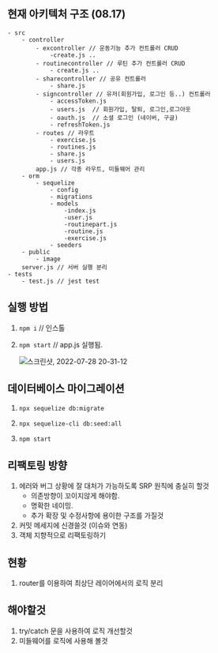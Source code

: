 ## 현재 아키텍처 구조 (08.17)

```
- src 
	- controller
		- excontroller // 운동기능 추가 컨트롤러 CRUD
			-create.js ..
		- routinecontroller // 루틴 추가 컨트롤러 CRUD
			- create.js ..
		- sharecontroller // 공유 컨트롤러 
			- share.js
		- signcontroller // 유저(회원가입, 로그인 등..) 컨트롤러
			- accessToken.js
			- users.js  // 회원가입, 탈퇴, 로그인,로그아웃
			- oauth.js  // 소셜 로그인 (네이버, 구글)
			- refreshToken.js
		- routes // 라우트 
			- exercise.js
			- routines.js
			- share.js
			- users.js
		app.js // 각종 라우트, 미들웨어 관리 
	- orm
		- sequelize
			- config
			- migrations
			- models
				-index.js
				-user.js
				-routinepart.js
				-routine.js
				-exercise.js
			- seeders
	- public
		- image		
	server.js // 서버 실행 분리 
- tests
	- test.js // jest test 
```

## 실행 방법

1. `npm i` // 인스톨

2. `npm start` // app.js 실행됨. 

   ![스크린샷, 2022-07-28 20-31-12](https://user-images.githubusercontent.com/71261997/181495125-b0b7b3e8-ab0f-4a95-bdc4-65e3eed35916.png)

## 데이터베이스 마이그레이션

1. `npx sequelize db:migrate`

2. `npx sequelize-cli db:seed:all`

3. `npm start`

   

## 리팩토링 방향

1. 에러와 버그 상황에 잘 대처가 가능하도록 SRP 원칙에 충실히 할것
	- 의존방향이 꼬이지않게 해야함.
	- 명확한 네이밍.
	- 추가 확장 및 수정사항에 용이한 구조를 가질것
2. 커밋 메세지에 신경쓸것 (이슈와 연동)
3. 객체 지향적으로 리팩토링하기

## 현황

1. router를 이용하여 최상단 레이어에서의 로직 분리 

## 해야할것

1. try/catch 문을 사용하여 로직 개선할것 
2. 미들웨어를 로직에 사용해 볼것

